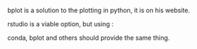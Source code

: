 bplot is a solution to the plotting in python, it is on his website.

rstudio is a viable option, but using :

conda, bplot and others should provide the same thing.
